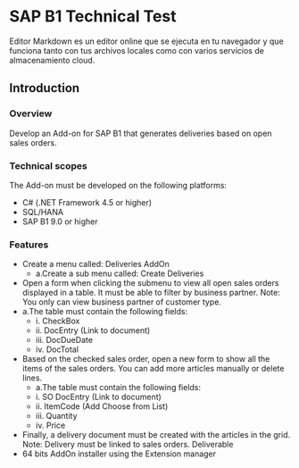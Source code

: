 # SAP B1 Technical Test

Editor Markdown es un editor online que se ejecuta en tu navegador y que funciona tanto con tus archivos locales como con varios servicios de almacenamiento cloud.

## Introduction
### Overview
Develop an Add-on for SAP B1 that generates deliveries based on open sales orders. 

### Technical scopes
The Add-on must be developed on the following platforms:
- C# (.NET Framework 4.5 or higher)
- SQL/HANA
- SAP B1 9.0 or higher
### Features
- Create a menu called: Deliveries AddOn
   - a.Create a sub menu called: Create Deliveries
- Open a form when clicking the submenu to view all open sales orders displayed in a table. It must be able to filter by business partner.
Note: You only can view business partner of customer type.
- a.The table must contain the following fields:
   - i. CheckBox
   - ii. DocEntry (Link to document)
   - iii. DocDueDate
   - iv. DocTotal
- Based on the checked sales order, open a new form to show all the items of the sales orders. You can add more articles manually or delete lines.
     - a.The table must contain the following fields:
  - i. SO DocEntry (Link to document)
  - ii. ItemCode (Add Choose from List) 
   - iii. Quantity
   - iv. Price
- Finally, a delivery document must be created with the articles in the grid. Note: Delivery must be linked to sales orders.
Deliverable
 - 64 bits AddOn installer using the Extension manager



